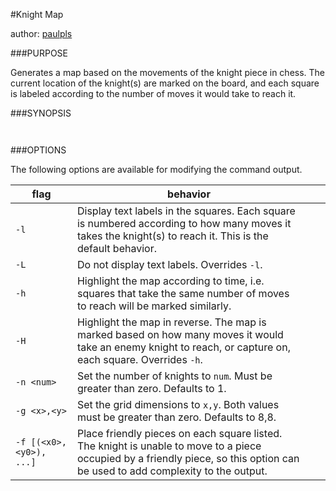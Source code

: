 #Knight Map

author: [paulpls](https://github.com/paulpls)


###PURPOSE

Generates a map based on the movements of the knight piece in chess. The current location of the knight(s) are marked on the board, and each square is labeled according to the number of moves it would take to reach it.


###SYNOPSIS

```knight [OPTIONS]
```

```knight [OPTIONS] [-n <num>] [-f [(x0,y0), ...]]
```


###OPTIONS

The following options are available for modifying the command output.

| flag                    | behavior                                                                                                                                                                       |   |   |
|-------------------------|--------------------------------------------------------------------------------------------------------------------------------------------------------------------------------|---|---|
| `-l`                    | Display text labels in the squares. Each square is numbered according to how many moves it takes the knight(s) to reach it. This is the default behavior.                      |   |   |
| `-L`                    | Do not display text labels. Overrides `-l`.                                                                                                                                    |   |   |
| `-h`                    | Highlight the map according to time, i.e. squares that take the same number of moves to reach will be marked similarly.                                                        |   |   |
| `-H`                    | Highlight the map in reverse. The map is marked based on how many moves it would take an enemy knight to reach, or capture on, each square. Overrides `-h`.                    |   |   |
| `-n <num>`              | Set the number of knights to `num`. Must be greater than zero. Defaults to 1.                                                                                                  |   |   |
| `-g <x>,<y>`            | Set the grid dimensions to `x,y`. Both values must be greater than zero. Defaults to 8,8.                                                                                      |   |   |
| `-f [(<x0>,<y0>), ...]` | Place friendly pieces on each square listed. The knight is unable to move to a piece occupied by a friendly piece, so this option can be used to add complexity to the output. |   |   |



